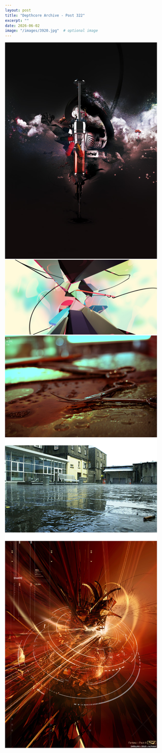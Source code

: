 ```yaml
---
layout: post
title: "Depthcore Archive - Post 322"
excerpt: ""
date: 2026-06-02
image: "/images/3920.jpg"  # optional image
---
```


<img src="/images/3920.jpg">
<img src="/images/3922.jpg" alt="3922.jpg"/>
<img src="/images/3923.jpg" alt="3923.jpg"/>
<img src="/images/3924.jpg" alt="3924.jpg"/>
<img src="/images/393.jpg" alt="393.jpg"/>
